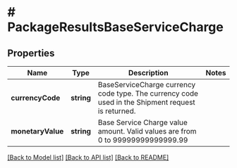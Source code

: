 # # PackageResultsBaseServiceCharge

## Properties

Name | Type | Description | Notes
------------ | ------------- | ------------- | -------------
**currencyCode** | **string** | BaseServiceCharge currency code type. The currency code used in the Shipment request is returned. |
**monetaryValue** | **string** | Base Service Charge value amount.  Valid values are from 0 to 99999999999999.99 |

[[Back to Model list]](../../README.md#models) [[Back to API list]](../../README.md#endpoints) [[Back to README]](../../README.md)
